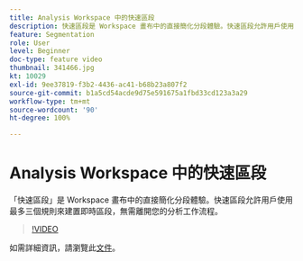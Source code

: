 ```yaml
---
title: Analysis Workspace 中的快速區段
description: 快速區段是 Workspace 畫布中的直接簡化分段體驗。快速區段允許用戶使用最多三個規則來建置即時區段，無需離開您的分析工作流程。
feature: Segmentation
role: User
level: Beginner
doc-type: feature video
thumbnail: 341466.jpg
kt: 10029
exl-id: 9ee37819-f3b2-4436-ac41-b68b23a807f2
source-git-commit: b1a5cd54acde9d75e591675a1fbd33cd123a3a29
workflow-type: tm+mt
source-wordcount: '90'
ht-degree: 100%

---
```


# Analysis Workspace 中的快速區段

「快速區段」是 Workspace 畫布中的直接簡化分段體驗。快速區段允許用戶使用最多三個規則來建置即時區段，無需離開您的分析工作流程。

>[!VIDEO](https://video.tv.adobe.com/v/341466/?quality=12&learn=on)

如需詳細資訊，請瀏覽此[文件](https://experienceleague.adobe.com/docs/analytics/analyze/analysis-workspace/components/segments/quick-segments.html?lang=zh-Hant)。
